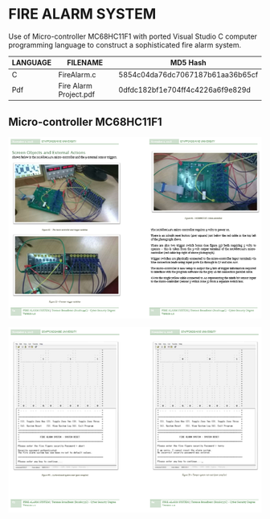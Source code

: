 
# FIRE ALARM SYSTEM

Use of Micro-controller MC68HC11F1 with ported Visual Studio C computer programming language to construct a sophisticated fire alarm system.

| LANGUAGE | FILENAME               | MD5 Hash                         |
|------    |------                  | -------                          |
| C        | FireAlarm.c            | 5854c04da76dc7067187b61aa36b65cf |
| Pdf      | Fire Alarm Project.pdf | 0dfdc182bf1e704ff4c4226a6f9e829d |


## Micro-controller MC68HC11F1

![Screenshot](MC68HC11F1.PNG)

![Screenshot](DISPLAY.PNG)

